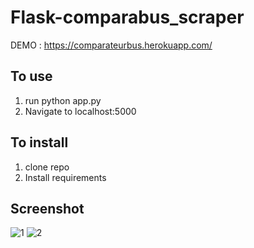 # Flask-comparabus_scraper
DEMO : https://comparateurbus.herokuapp.com/
## To use
 1. run python app.py
 2. Navigate to localhost:5000
## To install
 1. clone repo
 2. Install requirements
## Screenshot
![1](https://user-images.githubusercontent.com/17393730/100074867-8db1f700-2e3f-11eb-824f-e4f3f2b64256.PNG)
![2](https://user-images.githubusercontent.com/17393730/100074875-8e4a8d80-2e3f-11eb-90b2-7c1aa60b4ff6.PNG)

